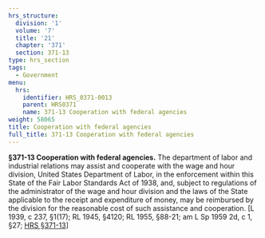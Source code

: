 ```yaml
---
hrs_structure:
  division: '1'
  volume: '7'
  title: '21'
  chapter: '371'
  section: 371-13
type: hrs_section
tags:
  - Government
menu:
  hrs:
    identifier: HRS_0371-0013
    parent: HRS0371
    name: 371-13 Cooperation with federal agencies
weight: 58065
title: Cooperation with federal agencies
full_title: 371-13 Cooperation with federal agencies
---
```

**§371-13 Cooperation with federal agencies.** The department of labor and industrial relations may assist and cooperate with the wage and hour division, United States Department of Labor, in the enforcement within this State of the Fair Labor Standards Act of 1938, and, subject to regulations of the administrator of the wage and hour division and the laws of the State applicable to the receipt and expenditure of money, may be reimbursed by the division for the reasonable cost of such assistance and cooperation. [L 1939, c 237, §1(17); RL 1945, §4120; RL 1955, §88-21; am L Sp 1959 2d, c 1, §27; [HRS §371-13](/title-21/chapter-371/section-371-13/)]